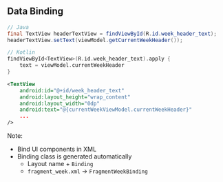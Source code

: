 ## Data Binding

```java
// Java
final TextView headerTextView = findViewById(R.id.week_header_text);
headerTextView.setText(viewModel.getCurrentWeekHeader());
```

```kotlin
// Kotlin
findViewById<TextView>(R.id.week_header_text).apply {
    text = viewModel.currentWeekHeader
}
```

```xml
<TextView
    android:id="@+id/week_header_text"
    android:layout_height="wrap_content"
    android:layout_width="0dp"
    android:text="@{currentWeekViewModel.currentWeekHeader}"
    ...
/>
```
Note:
+ Bind UI components in XML
+ Binding class is generated automatically
    + Layout name + `Binding`
    + `fragment_week.xml` -> `FragmentWeekBinding`